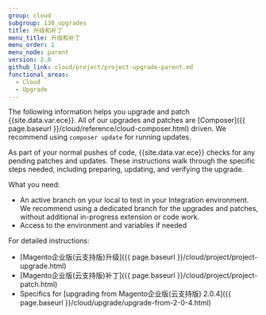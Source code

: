 ```yaml
---
group: cloud
subgroup: 130_upgrades
title: 升级和补丁
menu_title: 升级和补丁
menu_order: 1
menu_node: parent
version: 2.0
github_link: cloud/project/project-upgrade-parent.md
functional_areas:
  - Cloud
  - Upgrade
---
```


The following information helps you upgrade and patch {{site.data.var.ece}}. All of our upgrades and patches are [Composer]({{ page.baseurl }}/cloud/reference/cloud-composer.html) driven. We recommend using `composer update` for running updates.

As part of your normal pushes of code, {{site.data.var.ece}} checks for any pending patches and updates. These instructions walk through the specific steps needed, including preparing, updating, and verifying the upgrade.

What you need:

* An active branch on your local to test in your Integration environment. We recommend using a dedicated branch for the upgrades and patches, without additional in-progress extension or code work.
* Access to the environment and variables if needed

For detailed instructions:

* [Magento企业版(云支持版)升级]({{ page.baseurl }}/cloud/project/project-upgrade.html)
* [Magento企业版(云支持版)补丁]({{ page.baseurl }}/cloud/project/project-patch.html)
* Specifics for [upgrading from Magento企业版(云支持版) 2.0.4]({{ page.baseurl }}/cloud/upgrade/upgrade-from-2-0-4.html)
